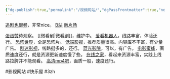 ```yaml
---
{"dg-publish":true,"permalink":"/视频网站/","dgPassFrontmatter":true,"noteIcon":""}
---
```



[追剧也很卷](https://www.freeok.vip/)，非常nice。
[B站](https://m.bilibili.com/)
[新片场](https://www.xinpianchang.com)

[蛋蛋赞](https://www.dandanzan10.top/)待观察。
[[微看剧\|微看剧]]，维护中。
[爱看机器人](https://www.ikanbot.com/)，线路丰富，体验还行。
[恐怖世界](https://www.840f.com/)，全是恐怖片。
[低端影视](https://ddys.tv/)，推荐质量很高。内容库不丰富，有少量广告。
[剧迷影视](https://gmtv1.xyz/)，线路挺多的，还行。
[蓝光影院](https://www.lgyy.cc/)，可以，有广告。
[电影蜜蜂](https://www.lfmlk.com/)，画质速度还行，就是资源更新速度慢了些。
[在线之家](https://zxzj.vip/)，看起来资源丰富，实践上线路拉胯并不能观看。
[高清mp4吧](http://www.mp4ba.cc/)，画质一般，速度还行。


#影视网站 #快乐屋  #3zh 